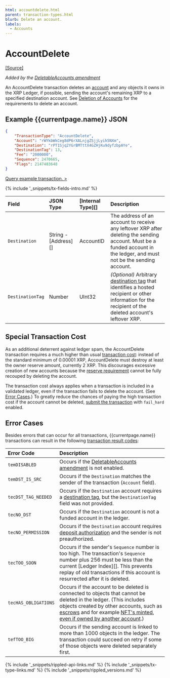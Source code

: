 ```yaml
---
html: accountdelete.html
parent: transaction-types.html
blurb: Delete an account.
labels:
  - Accounts
---
```


# AccountDelete

[[Source]](https://github.com/ripple/rippled/blob/develop/src/ripple/app/tx/impl/DeleteAccount.cpp "Source")

_Added by the [DeletableAccounts amendment](known-amendments.html#deletableaccounts)_

An AccountDelete transaction deletes an [account](accountroot.html) and any objects it owns in the XRP Ledger, if possible, sending the account's remaining XRP to a specified destination account. See [Deletion of Accounts](accounts.html#deletion-of-accounts) for the requirements to delete an account.

## Example {{currentpage.name}} JSON

```json
{
    "TransactionType": "AccountDelete",
    "Account": "rWYkbWkCeg8dP6rXALnjgZSjjLyih5NXm",
    "Destination": "rPT1Sjq2YGrBMTttX4GZHjKu9dyfzbpAYe",
    "DestinationTag": 13,
    "Fee": "2000000",
    "Sequence": 2470665,
    "Flags": 2147483648
}
```

[Query example transaction. >](websocket-api-tool.html?server=wss%3A%2F%2Fxrplcluster.com%2F&req=%7B%22id%22%3A%22example_AccountDelete%22%2C%22command%22%3A%22tx%22%2C%22transaction%22%3A%221AF19BF9717DA0B05A3BFC5007873E7743BA54C0311CCCCC60776AAEAC5C4635%22%2C%22binary%22%3Afalse%7D)

{% include '_snippets/tx-fields-intro.md' %}
<!--{# fix md highlighting_ #}-->

| Field            | JSON Type                | \[Internal Type\]\[\] | Description                                                                                                                                                                                 |
|:---------------- |:------------------------ |:--------------------- |:------------------------------------------------------------------------------------------------------------------------------------------------------------------------------------------- |
| `Destination`    | String - \[Address\]\[\] | AccountID             | The address of an account to receive any leftover XRP after deleting the sending account. Must be a funded account in the ledger, and must not be the sending account.                      |
| `DestinationTag` | Number                   | UInt32                | _(Optional)_ Arbitrary [destination tag](source-and-destination-tags.html) that identifies a hosted recipient or other information for the recipient of the deleted account's leftover XRP. |

## Special Transaction Cost

As an additional deterrent against ledger spam, the AccountDelete transaction requires a much higher than usual [transaction cost](transaction-cost.html): instead of the standard minimum of 0.00001 XRP, AccountDelete must destroy at least the owner reserve amount, currently 2 XRP. This discourages excessive creation of new accounts because the [reserve requirement](reserves.html) cannot be fully recouped by deleting the account.

The transaction cost always applies when a transaction is included in a validated ledger, even if the transaction fails to delete the account. (See [Error Cases](#error-cases).) To greatly reduce the chances of paying the high transaction cost if the account cannot be deleted, [submit the transaction](submit.html) with `fail_hard` enabled.


## Error Cases

Besides errors that can occur for all transactions, {{currentpage.name}} transactions can result in the following [transaction result codes](transaction-results.html):

| Error Code           | Description                                                                                                                                                                                                                                                                                                                                                            |
|:-------------------- |:---------------------------------------------------------------------------------------------------------------------------------------------------------------------------------------------------------------------------------------------------------------------------------------------------------------------------------------------------------------------- |
| `temDISABLED`        | Occurs if the [DeletableAccounts amendment](known-amendments.html#deletableaccounts) is not enabled.                                                                                                                                                                                                                                                                   |
| `temDST_IS_SRC`      | Occurs if the `Destination` matches the sender of the transaction (`Account` field).                                                                                                                                                                                                                                                                                   |
| `tecDST_TAG_NEEDED`  | Occurs if the `Destination` account requires a [destination tag](source-and-destination-tags.html), but the `DestinationTag` field was not provided.                                                                                                                                                                                                                   |
| `tecNO_DST`          | Occurs if the `Destination` account is not a funded account in the ledger.                                                                                                                                                                                                                                                                                             |
| `tecNO_PERMISSION`   | Occurs if the `Destination` account requires [deposit authorization](depositauth.html) and the sender is not preauthorized.                                                                                                                                                                                                                                            |
| `tecTOO_SOON`        | Occurs if the sender's `Sequence` number is too high. The transaction's `Sequence` number plus 256 must be less than the current \[Ledger Index\]\[\]. This prevents replay of old transactions if this account is resurrected after it is deleted.                                                                                                                    |
| `tecHAS_OBLIGATIONS` | Occurs if the account to be deleted is connected to objects that cannot be deleted in the ledger. (This includes objects created by other accounts, such as [escrows](escrow.html) and for example [NFT's minted](nftokenmint.html), [even if owned by another account](https://github.com/XRPLF/rippled/blob/develop/src/ripple/app/tx/impl/DeleteAccount.cpp#L197).) |
| `tefTOO_BIG`         | Occurs if the sending account is linked to more than 1000 objects in the ledger. The transaction could succeed on retry if some of those objects were deleted separately first.                                                                                                                                                                                        |


<!--{# common link defs #}-->
{% include '_snippets/rippled-api-links.md' %}
{% include '_snippets/tx-type-links.md' %}
{% include '_snippets/rippled_versions.md' %}
